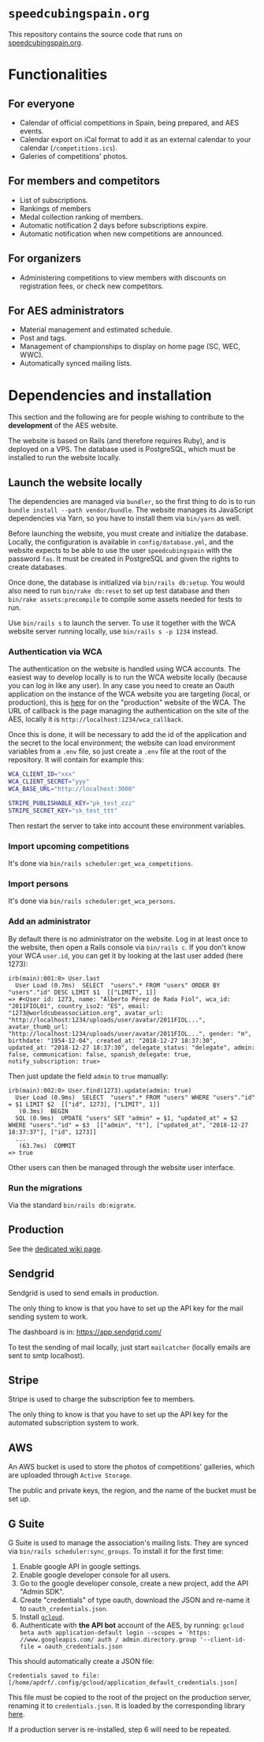 # `speedcubingspain.org`

This repository contains the source code that runs on [speedcubingspain.org](http://www.speedcubingspain.org).

# Functionalities

## For everyone

  - Calendar of official competitions in Spain, being prepared, and AES events.
  - Calendar export on iCal format to add it as an external calendar to your calendar (`/competitions.ics`).
  - Galeries of competitions' photos.

## For members and competitors

  - List of subscriptions.
  - Rankings of members
  - Medal collection ranking of members.
  - Automatic notification 2 days before subscriptions expire.
  - Automatic notification when new competitions are announced.

## For organizers

  - Administering competitions to view members with discounts on registration fees, or check new competitors.

## For AES administrators

  - Material management and estimated schedule.
  - Post and tags.
  - Management of championships to display on home page (SC, WEC, WWC).
  - Automatically synced mailing lists.

# Dependencies and installation

This section and the following are for people wishing to contribute to the **development** of the AES website.

The website is based on Rails (and therefore requires Ruby), and is deployed on a VPS.
The database used is PostgreSQL, which must be installed to run the website locally.

## Launch the website locally

The dependencies are managed via `bundler`, so the first thing to do is to run `bundle install --path vendor/bundle`.
The website manages its JavaScript dependencies via Yarn, so you have to install them via `bin/yarn` as well.

Before launching the website, you must create and initialize the database.
Locally, the configuration is available in `config/database.yml`, and the website expects to be able to use the user `speedcubingspain` with the password `fas`.
It must be created in PostgreSQL and given the rights to create databases.

Once done, the database is initialized via `bin/rails db:setup`. You would also need to run `bin/rake db:reset` to set up test database and then `bin/rake assets:precompile` to compile some assets needed for tests to run.

Use `bin/rails s` to launch the server. To use it together with the WCA website server running locally, use `bin/rails s -p 1234` instead.

### Authentication via WCA

The authentication on the website is handled using WCA accounts.
The easiest way to develop locally is to run the WCA website locally (because you can log in like any user).
In any case you need to create an Oauth application on the instance of the WCA website you are targeting (local, or production), this is [here](https://www.worldcubeassociation.org/oauth/applications) for on the "production" website of the WCA.
The URL of callback is the page managing the authentication on the site of the AES, locally it is `http://localhost:1234/wca_callback`.

Once this is done, it will be necessary to add the id of the application and the secret to the local environment; the website can load environment variables from a `.env` file, so just create a `.env` file at the root of the repository.
It will contain for example this:

```bash
WCA_CLIENT_ID="xxx"
WCA_CLIENT_SECRET="yyy"
WCA_BASE_URL="http://localhost:3000"

STRIPE_PUBLISHABLE_KEY="pk_test_zzz"
STRIPE_SECRET_KEY="sk_test_ttt"
```

Then restart the server to take into account these environment variables.

### Import upcoming competitions

It's done via `bin/rails scheduler:get_wca_competitions`.

### Import persons

It's done via `bin/rails scheduler:get_wca_persons`.

### Add an administrator

By default there is no administrator on the website.
Log in at least once to the website, then open a Rails console via `bin/rails c`.
If you don't know your WCA `user.id`, you can get it by looking at the last user added (here 1273):

```
irb(main):001:0> User.last
  User Load (0.7ms)  SELECT  "users".* FROM "users" ORDER BY "users"."id" DESC LIMIT $1  [["LIMIT", 1]]
=> #<User id: 1273, name: "Alberto Pérez de Rada Fiol", wca_id: "2011FIOL01", country_iso2: "ES", email: "1273@worldcubeassociation.org", avatar_url: "http://localhost:1234/uploads/user/avatar/2011FIOL...", avatar_thumb_url: "http://localhost:1234/uploads/user/avatar/2011FIOL...", gender: "m", birthdate: "1954-12-04", created_at: "2018-12-27 18:37:30", updated_at: "2018-12-27 18:37:30", delegate_status: "delegate", admin: false, communication: false, spanish_delegate: true, notify_subscription: true>
```

Then just update the field `admin` to `true` manually:

```
irb(main):002:0> User.find(1273).update(admin: true)
  User Load (0.9ms)  SELECT  "users".* FROM "users" WHERE "users"."id" = $1 LIMIT $2  [["id", 1273], ["LIMIT", 1]]
   (0.3ms)  BEGIN
  SQL (0.9ms)  UPDATE "users" SET "admin" = $1, "updated_at" = $2 WHERE "users"."id" = $3  [["admin", "t"], ["updated_at", "2018-12-27 18:37:37"], ["id", 1273]]
  ...
   (63.7ms)  COMMIT
=> true
```

Other users can then be managed through the website user interface.

### Run the migrations

Via the standard `bin/rails db:migrate`.

## Production

See the [dedicated wiki page](https://github.com/speedcubingspain/speedcubingspain.org/wiki/AES-Production-Server).

## Sendgrid

Sendgrid is used to send emails in production.

The only thing to know is that you have to set up the API key for the mail sending system to work.

The dashboard is in: https://app.sendgrid.com/

To test the sending of mail locally, just start `mailcatcher` (locally emails are sent to smtp localhost).

## Stripe

Stripe is used to charge the subscription fee to members.

The only thing to know is that you have to set up the API key for the automated subscription system to work.

## AWS

An AWS bucket is used to store the photos of competitions' galleries, which are uploaded through `Active Storage`.

The public and private keys, the region, and the name of the bucket must be set up.

## G Suite

G Suite is used to manage the association's mailing lists. They are synced via `bin/rails scheduler:sync_groups`. To install it for the first time:

  1. Enable google API in google settings.
  2. Enable google developer console for all users.
  3. Go to the google developer console, create a new project, add the API "Admin SDK".
  4. Create "credentials" of type oauth, download the JSON and re-name it to `oauth_credentials.json`.
  5. Install [`gcloud`](https://cloud.google.com/sdk/docs/quickstart-debian-ubuntu).
  6. Authenticate with **the API bot** account of the AES, by running: `gcloud beta auth application-default login --scopes = 'https: //www.googleapis.com/ auth / admin.directory.group '--client-id-file = oauth_credentials.json`

This should automatically create a JSON file:

```
Credentials saved to file: [/home/apdrf/.config/gcloud/application_default_credentials.json]
```

This file must be copied to the root of the project on the production server, renaming it to `credentials.json`. It is loaded by the corresponding library [here](https://github.com/speedcubingspain/speedcubingspain.org/blob/master/lib/gsuite_mailing_lists.rb#L4).

If a production server is re-installed, step 6 will need to be repeated.
